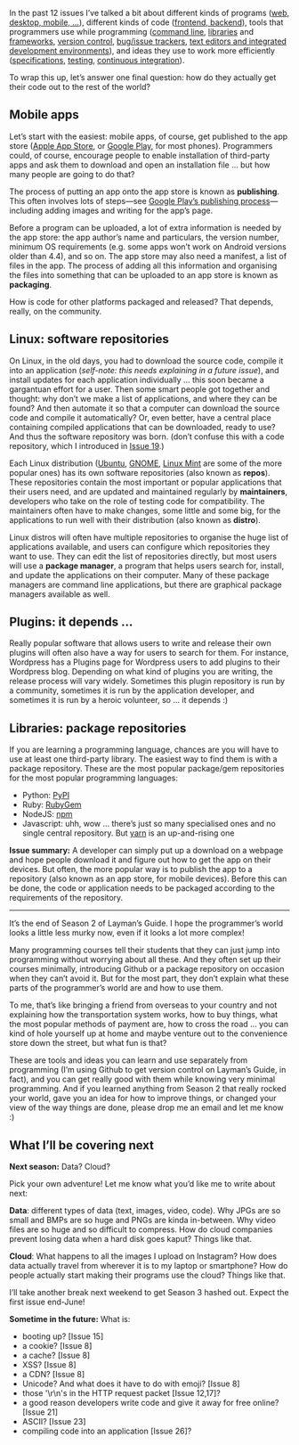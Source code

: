 In the past 12 issues I’ve talked a bit about different kinds of programs ([web, desktop, mobile, …](https://buttondown.email/laymansguide/archive/lmg-s2-issue-14-what-do-developers-do/)), different kinds of code ([frontend, backend](https://buttondown.email/laymansguide/archive/lmg-s2-issue-14-what-do-developers-do/)), tools that programmers use while programming ([command line](https://buttondown.email/laymansguide/archive/lmg-s2-issue-15-sysadmins-and-the-command-line/), [libraries](https://buttondown.email/laymansguide/archive/lmg-s2-issue-17-libraries/) and [frameworks](https://buttondown.email/laymansguide/archive/lmg-s2-issue-18-frameworks/), [version control](https://buttondown.email/laymansguide/archive/lmg-s2-issue-19-version-control-and-git/), [bug/issue trackers](https://buttondown.email/laymansguide/archive/lmg-s2-issue-24-issue-trackers-bug/), [text editors and integrated development environments](https://buttondown.email/laymansguide/archive/lmg-s2-issue-25-text-editors-and-integrated/)), and ideas they use to work more efficiently ([specifications](https://buttondown.email/laymansguide/archive/lmg-s2-issue-23-specifications-in-software/), [testing](https://buttondown.email/laymansguide/archive/lmg-s2-issue-20-testing/), [continuous integration](https://buttondown.email/laymansguide/archive/lmg-s2-issue-22-continuous-integration-in-software/)).

To wrap this up, let’s answer one final question: how do they actually get their code out to the rest of the world?

## Mobile apps

Let’s start with the easiest: mobile apps, of course, get published to the app store ([Apple App Store](https://www.apple.com/sg/ios/app-store/), or [Google Play](https://play.google.com/store), for most phones). Programmers could, of course, encourage people to enable installation of third-party apps and ask them to download and open an installation file … but how many people are going to do that?

The process of putting an app onto the app store is known as **publishing**. This often involves lots of steps—see [Google Play’s publishing process](https://developer.android.com/studio/publish)—including adding images and writing for the app’s page.

Before a program can be uploaded, a lot of extra information is needed by the app store: the app author’s name and particulars, the version number, minimum OS requirements (e.g. some apps won’t work on Android versions older than 4.4), and so on. The app store may also need a manifest, a list of files in the app. The process of adding all this information and organising the files into something that can be uploaded to an app store is known as **packaging**.

How is code for other platforms packaged and released? That depends, really, on the community.

## Linux: software repositories

On Linux, in the old days, you had to download the source code, compile it into an application (*self-note: this needs explaining in a future issue*), and install updates for each application individually … this soon became a gargantuan effort for a user. Then some smart people got together and thought: why don’t we make a list of applications, and where they can be found? And then automate it so that a computer can download the source code and compile it automatically? Or, even better, have a central place containing compiled applications that can be downloaded, ready to use? And thus the software repository was born. (don’t confuse this with a code repository, which I introduced in [Issue 19](https://buttondown.email/laymansguide/archive/lmg-s2-issue-19-version-control-and-git/).)

Each Linux distribution ([Ubuntu](https://www.ubuntu.com/), [GNOME](https://www.gnome.org/), [Linux Mint](https://linuxmint.com/) are some of the more popular ones) has its own software repositories (also known as **repos**). These repositories contain the most important or popular applications that their users need, and are updated and maintained regularly by **maintainers**, developers who take on the role of testing code for compatibility. The maintainers often have to make changes, some little and some big, for the applications to run well with their distribution (also known as **distro**).

Linux distros will often have multiple repositories to organise the huge list of applications available, and users can configure which repositories they want to use. They can edit the list of repositories directly, but most users will use a **package manager**, a program that helps users search for, install, and update the applications on their computer. Many of these package managers are command line applications, but there are graphical package managers available as well.

## Plugins: it depends …

Really popular software that allows users to write and release their own plugins will often also have a way for users to search for them. For instance, Wordpress has a Plugins page for Wordpress users to add plugins to their Wordpress blog. Depending on what kind of plugins you are writing, the release process will vary widely. Sometimes this plugin repository is run by a community, sometimes it is run by the application developer, and sometimes it is run by a heroic volunteer, so … it depends :)

## Libraries: package repositories

If you are learning a programming language, chances are you will have to use at least one third-party library. The easiest way to find them is with a package repository. These are the most popular package/gem repositories for the most popular programming languages:

- Python: [PyPI](https://pypi.org/)
- Ruby: [RubyGem](https://rubygems.org/)
- NodeJS: [npm](https://www.npmjs.com/)
- Javascript: uhh, wow … there’s just so many specialised ones and no single central repository. But [yarn](https://yarnpkg.com/en/) is an up-and-rising one

**Issue summary:** A developer can simply put up a download on a webpage and hope people download it and figure out how to get the app on their devices. But often, the more popular way is to publish the app to a repository (also known as an app store, for mobile devices). Before this can be done, the code or application needs to be packaged according to the requirements of the repository.

-----

It’s the end of Season 2 of Layman’s Guide. I hope the programmer’s world looks a little less murky now, even if it looks a lot more complex!

Many programming courses tell their students that they can just jump into programming without worrying about all these. And they often set up their courses minimally, introducing Github or a package repository on occasion when they can’t avoid it. But for the most part, they don’t explain what these parts of the programmer’s world are and how to use them.

To me, that’s like bringing a friend from overseas to your country and not explaining how the transportation system works, how to buy things, what the most popular methods of payment are, how to cross the road … you can kind of hole yourself up at home and maybe venture out to the convenience store down the street, but what fun is that?

These are tools and ideas you can learn and use separately from programming (I’m using Github to get version control on Layman’s Guide, in fact), and you can get really good with them while knowing very minimal programming. And if you learned anything from Season 2 that really rocked your world, gave you an idea for how to improve things, or changed your view of the way things are done, please drop me an email and let me know :)

## What I’ll be covering next

**Next season:** Data? Cloud?

Pick your own adventure! Let me know what you’d like me to write about next:

**Data**: different types of data (text, images, video, code). Why JPGs are so small and BMPs are so huge and PNGs are kinda in-between. Why video files are so huge and so difficult to compress. How do cloud companies prevent losing data when a hard disk goes kaput? Things like that.

**Cloud**: What happens to all the images I upload on Instagram? How does data actually travel from wherever it is to my laptop or smartphone? How do people actually start making their programs use the cloud? Things like that.

I’ll take another break next weekend to get Season 3 hashed out. Expect the first issue end-June!

**Sometime in the future:** What is:

- booting up? [Issue 15]
- a cookie? [Issue 8]
- a cache? [Issue 8]
- XSS? [Issue 8]
- a CDN? [Issue 8]
- Unicode? And what does it have to do with emoji? [Issue 8]
- those '\r\n's in the HTTP request packet [Issue 12,17]?
- a good reason developers write code and give it away for free online? [Issue 21]
- ASCII? [Issue 23]
- compiling code into an application [Issue 26]?
